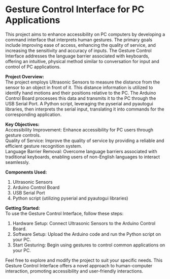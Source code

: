# Gesture Control Interface for PC Applications <br />
This project aims to enhance accessibility on PC computers by developing a command interface that interprets human gestures. The primary goals include improving ease of access, enhancing the quality of service, and increasing the sensitivity and accuracy of inputs. The Gesture Control Interface addresses the language barrier associated with keyboards, offering an intuitive, physical method similar to conversation for input and control of PC applications.

**Project Overview:** <br />
The project employs Ultrasonic Sensors to measure the distance from the sensor to an object in front of it. This distance information is utilized to identify hand motions and their positions relative to the PC. The Arduino Control Board processes this data and transmits it to the PC through the USB Serial Port. A Python script, leveraging the pyserial and pyautogui libraries, then interprets the serial input, translating it into commands for the corresponding application.

**Key Objectives:** <br />
Accessibility Improvement: Enhance accessibility for PC users through gesture controls.<br>
Quality of Service: Improve the quality of service by providing a reliable and efficient gesture recognition system.<br>
Language Barrier Removal: Overcome language barriers associated with traditional keyboards, enabling users of non-English languages to interact seamlessly.<br>

**Components Used:** <br />
1. Ultrasonic Sensors
2. Arduino Control Board
3. USB Serial Port
4. Python script (utilizing pyserial and pyautogui libraries)

**Getting Started:** <br />
To use the Gesture Control Interface, follow these steps:

1. Hardware Setup: Connect Ultrasonic Sensors to the Arduino Control Board.
2. Software Setup: Upload the Arduino code and run the Python script on your PC.
3. Start Gesturing: Begin using gestures to control common applications on your PC.

Feel free to explore and modify the project to suit your specific needs. This Gesture Control Interface offers a novel approach to human-computer interaction, promoting accessibility and user-friendly interactions.
